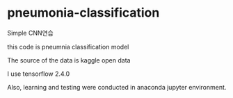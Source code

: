 # pneumonia-classification
Simple CNN연습


this code is pneumnia classification model

The source of the data is kaggle open data

I use tensorflow 2.4.0

Also, learning and testing were conducted in anaconda jupyter environment.
